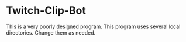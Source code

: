 # Twitch-Clip-Bot


This is a very poorly designed program. 
This program uses several local directories. Change them as needed.
